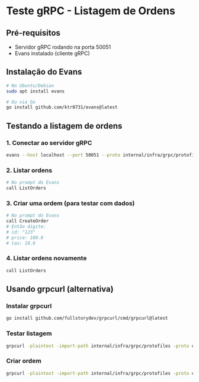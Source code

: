 # Teste gRPC - Listagem de Ordens

## Pré-requisitos
- Servidor gRPC rodando na porta 50051
- Evans instalado (cliente gRPC)

## Instalação do Evans
```bash
# No Ubuntu/Debian
sudo apt install evans

# Ou via Go
go install github.com/ktr0731/evans@latest
```

## Testando a listagem de ordens

### 1. Conectar ao servidor gRPC
```bash
evans --host localhost --port 50051 --proto internal/infra/grpc/protofiles/order.proto
```

### 2. Listar ordens
```bash
# No prompt do Evans
call ListOrders
```

### 3. Criar uma ordem (para testar com dados)
```bash
# No prompt do Evans
call CreateOrder
# Então digite:
# id: "123"
# price: 100.0
# tax: 10.0
```

### 4. Listar ordens novamente
```bash
call ListOrders
```

## Usando grpcurl (alternativa)

### Instalar grpcurl
```bash
go install github.com/fullstorydev/grpcurl/cmd/grpcurl@latest
```

### Testar listagem
```bash
grpcurl -plaintext -import-path internal/infra/grpc/protofiles -proto order.proto localhost:50051 pb.OrderService/ListOrders
```

### Criar ordem
```bash
grpcurl -plaintext -import-path internal/infra/grpc/protofiles -proto order.proto -d '{"id": "123", "price": 100.0, "tax": 10.0}' localhost:50051 pb.OrderService/CreateOrder
```
